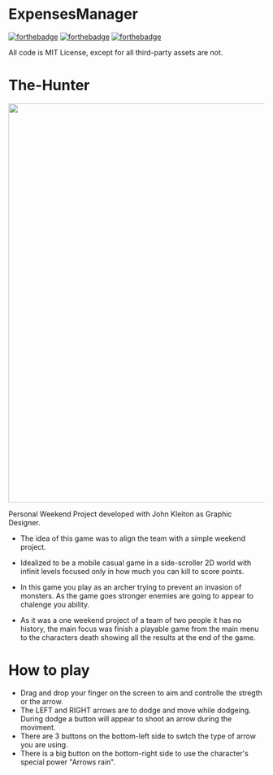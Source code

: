 # ExpensesManager

[![forthebadge](https://forthebadge.com/images/badges/made-with-c-sharp.svg)](https://forthebadge.com)
[![forthebadge](https://forthebadge.com/images/badges/built-for-android.svg)](https://forthebadge.com)
[![forthebadge](http://forthebadge.com/images/badges/built-with-love.svg)](http://forthebadge.com)

All code is MIT License, except for all third-party assets are not.

# The-Hunter


<img src="https://imgur.com/0Li1jnA" width="785px">

Personal Weekend Project developed with John Kleiton as Graphic Designer.



* The idea of this game was to align the team with a simple weekend project.

* Idealized to be a mobile casual game in a side-scroller 2D world with infinit levels focused only in how much you can kill to score points.

* In this game you play as an archer trying to prevent an invasion of monsters. As the game goes stronger enemies are going to appear to chalenge you ability.

* As it was a one weekend project of a team of two people it has no history, the main focus was finish a playable game from the main menu to the characters death showing all the results at the end of the game.

# How to play
   - Drag and drop your finger on the screen to aim and controlle the stregth or the arrow.
   - The LEFT and RIGHT arrows are to dodge and move while dodgeing. During dodge a button will appear to shoot an arrow during the moviment.
   - There are 3 buttons on the bottom-left side to swtch the type of arrow you are using.
   - There is a big button on the bottom-right side to use the character's special power "Arrows rain".
